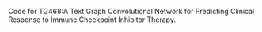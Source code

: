 Code for TG468:A Text Graph Convolutional Network for Predicting Clinical Response to Immune Checkpoint Inhibitor Therapy.

